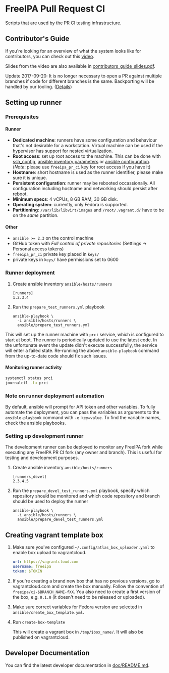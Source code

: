 # FreeIPA Pull Request CI

Scripts that are used by the PR CI testing infrastructure.

## Contributor's Guide

If you're looking for an overview of what the system looks like for
contributors, you can check out this [video](https://vimeo.com/228077191).

Slides from the video are also available in
[contributors_guide_slides.pdf](doc/contributors_guide_slides.pdf).

Update 2017-09-20: It is no longer necessary to open a PR against multiple
branches if code for different branches is the same. Backporting will be
handled by our tooling.
([Details](https://github.com/freeipa/freeipa-tools/pull/58))

## Setting up runner

### Prerequisites

#### Runner

- **Dedicated machine**: runners have some configuration and behaviour that's
  not desirable for a workstation. Virtual machine can be used if the
  hypervisor has support for nested virtualization.
- **Root access**: set up root access to the machine. This can be done
  with [ssh_config](https://linux.die.net/man/5/ssh_config),
  [ansible inventory parameters](https://docs.ansible.com/ansible/latest/intro_inventory.html#list-of-behavioral-inventory-parameters)
  or [ansible configuration](https://docs.ansible.com/ansible/latest/intro_configuration.html).
  (*Note*: please use `freeipa_pr_ci` key for root access if you have it)
- **Hostname**: short hostname is used as the runner identifier, please make
  sure it is unique.
- **Persistent configuration**: runner may be rebooted occassionally. All
  configuration including hostname and networking should persist after reboot.
- **Minimum specs**: 4 vCPUs, 8 GB RAM, 30 GB disk.
- **Operating system**: currently, only Fedora is supported.
- **Partitioning**: `/var/lib/libvirt/images` and `/root/.vagrant.d/` have to
  be on the *same* partition.

#### Other

- `ansible >= 2.3` on the control machine
- GitHub token with *Full control of private repositories* (Settings ->
  Personal access tokens)
- `freeipa_pr_ci` private key placed in `keys/`
- private keys in `keys/` have permissions set to 0600

### Runner deployment

1. Create ansible inventory `ansible/hosts/runners`

   ```
   [runners]
   1.2.3.4
   ```

2. Run the `prepare_test_runners.yml` playbook

   ```
   ansible-playbook \
     -i ansible/hosts/runners \
     ansible/prepare_test_runners.yml
   ```

This will set up the runner machine with `prci` service, which is configured
to start at boot. The runner is periodically updated to use the latest code.
In the unfortunate event the update didn't execute successfully, the service
will enter a failed state. Re-running the above `ansible-playbook` command
from the up-to-date code should fix such issues.

#### Monitoring runner activity

```bash
systemctl status prci
journalctl -fu prci
```

### Note on runner deployment automation

By default, ansible will prompt for API token and other variables. To fully
automate the deployment, you can pass the variables as arguments to the
`ansible-playbook` command with `-e key=value`. To find the variable names,
check the ansible playbooks.

### Setting up development runner

The development runner can be deployed to monitor any FreeIPA fork while
executing any FreeIPA PR CI fork (any owner and branch). This is useful for
testing and development purposes.

1. Create ansible inventory `ansible/hosts/runners`

   ```
   [runners_devel]
   2.3.4.5
   ```

2. Run the `prepare_devel_test_runners.yml` playbook, specify which repository
   should be monitored and which code repository and branch should be used to
   deploy the runner

   ```
   ansible-playbook \
     -i ansible/hosts/runners \
     ansible/prepare_devel_test_runners.yml
   ```

## Creating vagrant template box


1. Make sure you've configured `~/.config/atlas_box_uploader.yaml` to enable
   box upload to vagrantcloud.

   ```yaml
   url: https://vagrantcloud.com
   username: freeipa
   token: $TOKEN
   ```

2. If you're creating a brand new box that has no previous versions, go to
   vagrantcloud.com and create the box manually. Follow the
   convention of `freeipa/ci-$BRANCH_NAME-fXX`. You also need to create a first
   version of the box, e.g. `0.1.0` (it doesn't need to be released or
   uploaded).

3. Make sure correct variables for Fedora version are selected in
   `ansible/create_box_template.yml`.

4. Run `create-box-template`

   This will create a vagrant box in `/tmp/$box_name/`. It will also be
   published on vagrantcloud.

## Developer Documentation

You can find the latest developer documentation in
[doc/README.md](doc/README.md).
